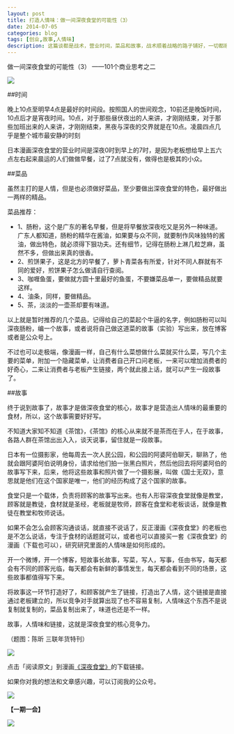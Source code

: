 ```yaml
---
layout: post
title: 打造人情味：做一间深夜食堂的可能性（3）
date: 2014-07-05
categories: blog
tags: [创业,故事,人情味]
description: 这篇谈都是战术，营业时间，菜品和故事，战术顺着战略的路子铺好，一切都顺利成章了。这篇文章会告诉你如何打造深夜食堂的核心竞争力：利用故事来打造人情味。
---
```



做一间深夜食堂的可能性（3）
——101个商业思考之二

![](http://cnfeat.qiniudn.com/001ve7xRgy6FPTeRBBz45&amp.jpg)

##时间

晚上10点至明早4点是最好的时间段。按照国人的世间观念，10前还是晚饭时间，10点后才是宵夜时间。10点，对于那些昼伏夜出的人来讲，才刚刚结束，对于那些加班出来的人来讲，才刚刚结束，黑夜与深夜的交界就是在10点。凌晨四点几乎是整个城市最安静的时刻

日本漫画深夜食堂的营业时间是深夜0时到早上的7时，是因为老板想给早上五六点左右起来晨运的人们做做早餐，过了7点就没有，做得也是极其的小众。

##菜品

虽然主打的是人情，但是也必须做好菜品，至少要做出深夜食堂的特色，最好做出一两样的精品。

菜品推荐：

- 1、肠粉，这个是广东的著名早餐，但是将早餐放深夜吃又是另外一种味道。广东人都知道，肠粉的精华在酱油，如果要与众不同，就要制作风味独特的酱油，做出特色，就必须得下狠功夫。还有细节，记得在肠粉上淋几粒芝麻，虽然不多，但做出来真的很香。
- 2、煎饼果子，这是北方的早餐了，萝卜青菜各有所爱，针对不同人群就有不同的爱好，煎饼果子怎么做请自行查阅。
- 3、咖喱鱼蛋，要做就方圆十里最好的鱼蛋，不要嫌菜品单一，要做精品就要这样。
- 4、油条，同样，要做精品。
- 5、茶，淡淡的一壶茶却要有味道。

以上就是暂时推荐的几个菜品，记得给自己的菜起个牛逼的名字，例如肠粉可以叫深夜肠粉，编一个故事，或者说将自己做这道菜的故事（实验）写出来，放在博客或者是公众号上。

不过也可以走极端，像漫画一样，自己有什么菜想做什么菜就买什么菜，写几个主要的菜单，附加一个隐藏菜单，让消费者自己开口问老板，一来可以增加消费者的好奇心，二来让消费者与老板产生链接，两个就此接上话，就可以产生一段故事了。

##故事

终于说到故事了，故事才是做深夜食堂的核心，故事才是营造出人情味的最重要的食材，所以，这个故事需要好好写。

不知道大家知不知道《茶馆》，《茶馆》的核心从来就不是茶而在于人，在于故事，各路人群在茶馆出出入入，谈天说事，留住就是一段故事。

日本有一位摄影家，他每周去一次人民公园，和公园的阿婆阿伯聊天，聊熟了，他就会跟阿婆阿伯说明身份，请求给他们拍一张黑白照片，然后他回去将阿婆阿伯的故事写下来，后来，他将这些故事和照片做了一个摄影展，叫做《国士无双》，意思就是他们在这个国家是唯一，他们的经历构成了这个国家的故事。

食堂只是一个载体，负责将顾客的故事写出来。也有人形容深夜食堂就像是教堂，顾客就是教徒，食材就是圣经，老板就是牧师，顾客在食堂和老板谈话，就像是教徒在教堂和牧师说话。

如果不会怎么会顾客沟通谈话，就直接不说话了，反正漫画《深夜食堂》的老板也是不怎么说话，专注于食材的话题就可以，或者也可以直接买一套《深夜食堂》的漫画（下载也可以），研究研究里面的人情味是如何形成的。

开一个微博，开一个博客，短故事长故事，写菜，写人，写事，任由书写，每天都会有不同的顾客光临，每天都会有新鲜的事情发生，每天都会看到不同的场景，这些故事都值得写下来。

将故事这一环节打造好了，和顾客就产生了链接，打造出了人情，这个链接是直接通过老板建立的，所以竞争对手就算出现了也不容易复制，人情味这个东西不是说复制就复制的，菜品复制出来了，味道也还是不一样。

故事，人情味和链接，这就是深夜食堂的核心竞争力。

（题图：陈昕 三联年货特刊）

![](http://cnfeat.qiniudn.com/mHDSX.png)

点击「阅读原文」到漫画[《深夜食堂》](http://dl.dbank.com/c0jwxebaxo)的下载链接。

如果你对我的想法和文章感兴趣，可以订阅我的公众号。

![](http://cnfeat.qiniudn.com/1000.png)

**【一期一会】**

![](http://cnfeat.qiniudn.com/617ccc0cgd77f1e663d7f&690.jpg)
